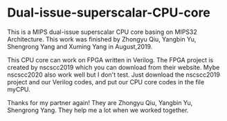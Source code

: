 # Dual-issue-superscalar-CPU-core
This is a MIPS dual-issue superscalar CPU core basing on MIPS32 Architecture. This work was finished by Zhongyu Qiu, Yangbin Yu, Shengrong Yang and Xuming Yang in August,2019.

This CPU core can work on FPGA written in Verilog. The FPGA project is created by nscscc2019 which you can download from their website. Mybe nscscc2020 also work well but I don't test. Just download the nscscc2019 project and our Verilog codes, and put our CPU core codes in the file myCPU.

Thanks for my partner again! They are Zhongyu Qiu, Yangbin Yu, Shengrong Yang. They help me a lot when we worked together.
